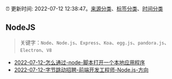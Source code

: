 :alarm_clock: 更新时间: 2022-07-12 12:38:47。[来源分类](../README.md)、[标签分类](../TAGS.md)、[时间分类](../TIMELINE.md)

## NodeJS


> 关键字：`Node`、`Node.js`、`Express`、`Koa`、`egg.js`、`pandora.js`、`Electron`、`V8`



- [2022-07-12-怎么通过-node-脚本打开一个本地应用程序](https://www.v2ex.com/t/865754) 
- [2022-07-12-字节跳动招聘-前端开发工程师-Node.js-方向](https://www.v2ex.com/t/865753) 